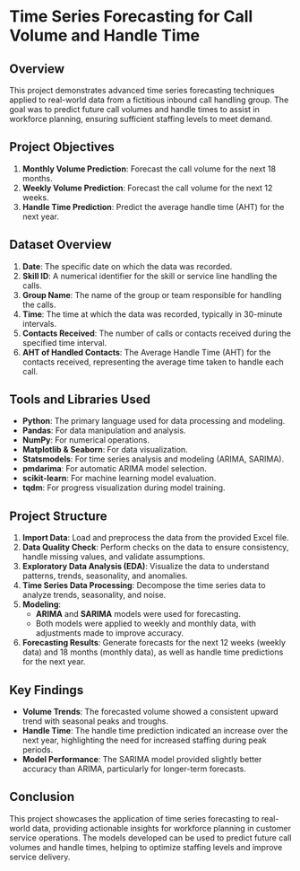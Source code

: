 # Time Series Forecasting for Call Volume and Handle Time

## Overview

This project demonstrates advanced time series forecasting techniques applied to real-world data from a fictitious inbound call handling group. The goal was to predict future call volumes and handle times to assist in workforce planning, ensuring sufficient staffing levels to meet demand.

## Project Objectives

1. **Monthly Volume Prediction**: Forecast the call volume for the next 18 months.
2. **Weekly Volume Prediction**: Forecast the call volume for the next 12 weeks.
3. **Handle Time Prediction**: Predict the average handle time (AHT) for the next year.

## Dataset Overview

1. **Date**: The specific date on which the data was recorded.
2. **Skill ID**: A numerical identifier for the skill or service line handling the calls.
3. **Group Name**: The name of the group or team responsible for handling the calls.
4. **Time**: The time at which the data was recorded, typically in 30-minute intervals.
5. **Contacts Received**: The number of calls or contacts received during the specified time interval.
6. **AHT of Handled Contacts**: The Average Handle Time (AHT) for the contacts received, representing the average time taken to handle each call.

## Tools and Libraries Used

- **Python**: The primary language used for data processing and modeling.
- **Pandas**: For data manipulation and analysis.
- **NumPy**: For numerical operations.
- **Matplotlib & Seaborn**: For data visualization.
- **Statsmodels**: For time series analysis and modeling (ARIMA, SARIMA).
- **pmdarima**: For automatic ARIMA model selection.
- **scikit-learn**: For machine learning model evaluation.
- **tqdm**: For progress visualization during model training.

## Project Structure

1. **Import Data**: Load and preprocess the data from the provided Excel file.
2. **Data Quality Check**: Perform checks on the data to ensure consistency, handle missing values, and validate assumptions.
3. **Exploratory Data Analysis (EDA)**: Visualize the data to understand patterns, trends, seasonality, and anomalies.
4. **Time Series Data Processing**: Decompose the time series data to analyze trends, seasonality, and noise.
5. **Modeling**: 
   - **ARIMA** and **SARIMA** models were used for forecasting.
   - Both models were applied to weekly and monthly data, with adjustments made to improve accuracy.
6. **Forecasting Results**: Generate forecasts for the next 12 weeks (weekly data) and 18 months (monthly data), as well as handle time predictions for the next year.

## Key Findings

- **Volume Trends**: The forecasted volume showed a consistent upward trend with seasonal peaks and troughs.
- **Handle Time**: The handle time prediction indicated an increase over the next year, highlighting the need for increased staffing during peak periods.
- **Model Performance**: The SARIMA model provided slightly better accuracy than ARIMA, particularly for longer-term forecasts.

## Conclusion

This project showcases the application of time series forecasting to real-world data, providing actionable insights for workforce planning in customer service operations. The models developed can be used to predict future call volumes and handle times, helping to optimize staffing levels and improve service delivery.
